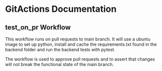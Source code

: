 # GitActions Documentation

## test_on_pr Workflow

This workflow runs on pull requests to main branch. It will use a ubuntu image to set up python, install and cache the requirements.txt found in the backend folder and run the backend tests with pytest.

The workflow is used to approve pull requests and to assert that changes will not break the functional state of the main branch.
